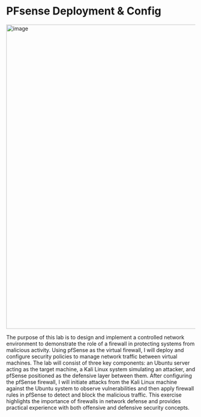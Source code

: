 # PFsense Deployment & Config

<img width="1109" height="809" alt="image" src="https://github.com/user-attachments/assets/9f4f298f-41eb-41b6-808f-a47267418a49" />



The purpose of this lab is to design and implement a controlled network environment to demonstrate the role of a firewall in protecting systems from malicious activity. Using pfSense as the virtual firewall, I will deploy and configure security policies to manage network traffic between virtual machines. The lab will consist of three key components: an Ubuntu server acting as the target machine, a Kali Linux system simulating an attacker, and pfSense positioned as the defensive layer between them. After configuring the pfSense firewall, I will initiate attacks from the Kali Linux machine against the Ubuntu system to observe vulnerabilities and then apply firewall rules in pfSense to detect and block the malicious traffic. This exercise highlights the importance of firewalls in network defense and provides practical experience with both offensive and defensive security concepts.
